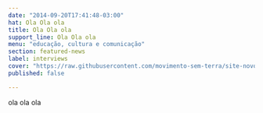 ```yaml
---
date: "2014-09-20T17:41:48-03:00"
hat: Ola Ola ola
title: Ola Ola ola
support_line: Ola Ola ola
menu: "educação, cultura e comunicação"
section: featured-news
label: interviews
cover: "https://raw.githubusercontent.com/movimento-sem-terra/site-novo/master/_posts/2014/09/2014-09-01-as-grandes-questes-ausentes-no-debate-eleitoral.md"
published: false

---
```

<p>ola ola ola</p>
